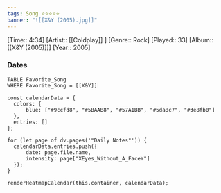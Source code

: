 ```yaml
---
tags: Song ⭐⭐⭐⭐⭐ 
banner: "![[X&Y (2005).jpg]]"
---
```

[Time:: 4:34]
[Artist:: [[Coldplay]] ]
[Genre:: Rock]
[Played:: 33]
[Album:: [[X&Y (2005)]]]
[Year:: 2005]
### Dates
````dataview
TABLE Favorite_Song
WHERE Favorite_Song = [[X&Y]]
````

  ```dataviewjs
const calendarData = { 
	colors: { 
		blue: ["#9ccfd8", "#5BAAB8", "#57A1BB", "#5da8c7", "#3e8fb0"] 
	}, 
	entries: [] 
}; 

for (let page of dv.pages('"Daily Notes"')) { 
	calendarData.entries.push({ 
		date: page.file.name, 
		intensity: page["XEyes_Without_A_FaceY"]
	}); 
} 

renderHeatmapCalendar(this.container, calendarData);
```
